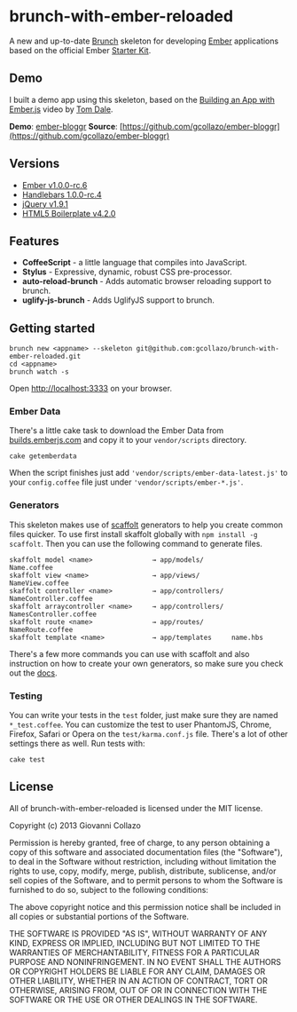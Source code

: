 # brunch-with-ember-reloaded
A new and up-to-date [Brunch](http://brunch.io) skeleton for developing [Ember](http://emberjs.com) applications based on the official Ember [Starter Kit](https://github.com/emberjs/starter-kit/archive/master.zip).

## Demo
I built a demo app using this skeleton, based on the [Building an App with Ember.js](http://www.youtube.com/watch?v=Ga99hMi7wfY) video by [Tom Dale](http://twitter.com/tomdale).

**Demo**: [ember-bloggr](http://dev.gcollazo.com/ember-bloggr)
**Source**: [https://github.com/gcollazo/ember-bloggr](https://github.com/gcollazo/ember-bloggr)

## Versions
- [Ember v1.0.0-rc.6](http://emberjs.com)
- [Handlebars 1.0.0-rc.4](http://handlebarsjs.com)
- [jQuery v1.9.1](http://jquery.com)
- [HTML5 Boilerplate v4.2.0](http://html5boilerplate.com)

## Features
- **CoffeeScript** - a little language that compiles into JavaScript.
- **Stylus** - Expressive, dynamic, robust CSS pre-processor.
- **auto-reload-brunch** - Adds automatic browser reloading support to brunch.
- **uglify-js-brunch** - Adds UglifyJS support to brunch.

## Getting started

```
brunch new <appname> --skeleton git@github.com:gcollazo/brunch-with-ember-reloaded.git
cd <appname>
brunch watch -s
```
Open [http://localhost:3333](http://localhost:3333) on your browser.

### Ember Data
There's a little cake task to download the Ember Data from [builds.emberjs.com](http://builds.emberjs.com) and copy it to your `vendor/scripts` directory.

```
cake getemberdata
```
When the script finishes just add `'vendor/scripts/ember-data-latest.js'` to your `config.coffee` file just under `'vendor/scripts/ember-*.js'`.

### Generators
This skeleton makes use of [scaffolt](https://github.com/paulmillr/scaffolt#readme) generators to help you create common files quicker. To use first install skaffolt globally with `npm install -g scaffolt`. Then you can use the following command to generate files.

```
skaffolt model <name> 				→ app/models/			Name.coffee
skaffolt view <name>				→ app/views/			NameView.coffee
skaffolt controller <name> 			→ app/controllers/	NameController.coffee
skaffolt arraycontroller <name>		→ app/controllers/	NamesController.coffee
skaffolt route <name> 				→ app/routes/			NameRoute.coffee
skaffolt template <name> 			→ app/templates		name.hbs
```
There's a few more commands you can use with scaffolt and also instruction on how to create your own generators, so make sure you check out the [docs](https://github.com/paulmillr/scaffolt#readme).

### Testing
You can write your tests in the `test` folder, just make sure they are named `*_test.coffee`. You can customize the test to user PhantomJS, Chrome, Firefox, Safari or Opera on the `test/karma.conf.js` file. There's a lot of other settings there as well. Run tests with:

```
cake test
```


## License
All of brunch-with-ember-reloaded is licensed under the MIT license.

Copyright (c) 2013 Giovanni Collazo

Permission is hereby granted, free of charge, to any person obtaining a copy of this software and associated documentation files (the "Software"), to deal in the Software without restriction, including without limitation the rights to use, copy, modify, merge, publish, distribute, sublicense, and/or sell copies of the Software, and to permit persons to whom the Software is furnished to do so, subject to the following conditions:

The above copyright notice and this permission notice shall be included in all copies or substantial portions of the Software.

THE SOFTWARE IS PROVIDED "AS IS", WITHOUT WARRANTY OF ANY KIND, EXPRESS OR IMPLIED, INCLUDING BUT NOT LIMITED TO THE WARRANTIES OF MERCHANTABILITY, FITNESS FOR A PARTICULAR PURPOSE AND NONINFRINGEMENT. IN NO EVENT SHALL THE AUTHORS OR COPYRIGHT HOLDERS BE LIABLE FOR ANY CLAIM, DAMAGES OR OTHER LIABILITY, WHETHER IN AN ACTION OF CONTRACT, TORT OR OTHERWISE, ARISING FROM, OUT OF OR IN CONNECTION WITH THE SOFTWARE OR THE USE OR OTHER DEALINGS IN THE SOFTWARE.
